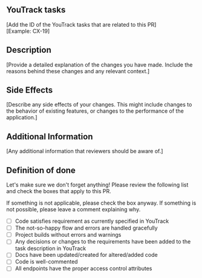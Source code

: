 ## YouTrack tasks

[Add the ID of the YouTrack tasks that are related to this PR] \
[Example: CX-19]

## Description

[Provide a detailed explanation of the changes you have made. Include the reasons behind these changes and any relevant context.]

## Side Effects

[Describe any side effects of your changes. This might include changes to the behavior of existing features, or changes to the performance of the application.]


## Additional Information

[Any additional information that reviewers should be aware of.]

## Definition of done

Let's make sure we don't forget anything!
Please review the following list and check the boxes that apply to this PR.

If something is not applicable, please check the box anyway.
If something is not possible, please leave a comment explaining why.

- [ ] Code satisfies requirement as currently specified in YouTrack
- [ ] The not-so-happy flow and errors are handled gracefully
- [ ] Project builds without errors and warnings
- [ ] Any decisions or changes to the requirements have been added to the task description in YouTrack
- [ ] Docs have been updated/created for altered/added code
- [ ] Code is well-commented
- [ ] All endpoints have the proper access control attributes
